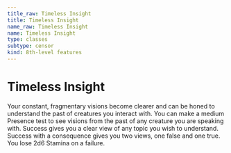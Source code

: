 ```yaml
---
title_raw: Timeless Insight
title: Timeless Insight
name_raw: Timeless Insight
name: Timeless Insight
type: classes
subtype: censor
kind: 8th-level features
---
```


# Timeless Insight

Your constant, fragmentary visions become clearer and can be honed to understand the past of creatures you interact with. You can make a medium Presence test to see visions from the past of any creature you are speaking with. Success gives you a clear view of any topic you wish to understand. Success with a consequence gives you two views, one false and one true. You lose 2d6 Stamina on a failure.
